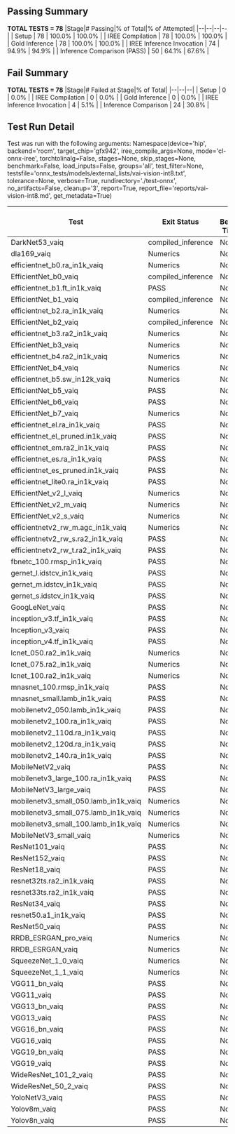 ## Passing Summary

**TOTAL TESTS = 78**
|Stage|# Passing|% of Total|% of Attempted|
|--|--|--|--|
| Setup | 78 | 100.0% | 100.0% |
| IREE Compilation | 78 | 100.0% | 100.0% |
| Gold Inference | 78 | 100.0% | 100.0% |
| IREE Inference Invocation | 74 | 94.9% | 94.9% |
| Inference Comparison (PASS) | 50 | 64.1% | 67.6% |
## Fail Summary

**TOTAL TESTS = 78**
|Stage|# Failed at Stage|% of Total|
|--|--|--|
| Setup | 0 | 0.0% |
| IREE Compilation | 0 | 0.0% |
| Gold Inference | 0 | 0.0% |
| IREE Inference Invocation | 4 | 5.1% |
| Inference Comparison | 24 | 30.8% |
## Test Run Detail
Test was run with the following arguments:
Namespace(device='hip', backend='rocm', target_chip='gfx942', iree_compile_args=None, mode='cl-onnx-iree', torchtolinalg=False, stages=None, skip_stages=None, benchmark=False, load_inputs=False, groups='all', test_filter=None, testsfile='onnx_tests/models/external_lists/vai-vision-int8.txt', tolerance=None, verbose=True, rundirectory='./test-onnx', no_artifacts=False, cleanup='3', report=True, report_file='reports/vai-vision-int8.md', get_metadata=True)

| Test | Exit Status | Mean Benchmark Time (ms) | Notes |
|--|--|--|--|
| DarkNet53_vaiq | compiled_inference | None | |
| dla169_vaiq | Numerics | None | |
| efficientnet_b0.ra_in1k_vaiq | Numerics | None | |
| EfficientNet_b0_vaiq | compiled_inference | None | |
| efficientnet_b1.ft_in1k_vaiq | PASS | None | |
| EfficientNet_b1_vaiq | compiled_inference | None | |
| efficientnet_b2.ra_in1k_vaiq | Numerics | None | |
| EfficientNet_b2_vaiq | compiled_inference | None | |
| efficientnet_b3.ra2_in1k_vaiq | Numerics | None | |
| EfficientNet_b3_vaiq | Numerics | None | |
| efficientnet_b4.ra2_in1k_vaiq | Numerics | None | |
| EfficientNet_b4_vaiq | Numerics | None | |
| efficientnet_b5.sw_in12k_vaiq | Numerics | None | |
| EfficientNet_b5_vaiq | PASS | None | |
| EfficientNet_b6_vaiq | PASS | None | |
| EfficientNet_b7_vaiq | Numerics | None | |
| efficientnet_el.ra_in1k_vaiq | PASS | None | |
| efficientnet_el_pruned.in1k_vaiq | PASS | None | |
| efficientnet_em.ra2_in1k_vaiq | PASS | None | |
| efficientnet_es.ra_in1k_vaiq | PASS | None | |
| efficientnet_es_pruned.in1k_vaiq | PASS | None | |
| efficientnet_lite0.ra_in1k_vaiq | PASS | None | |
| EfficientNet_v2_l_vaiq | Numerics | None | |
| EfficientNet_v2_m_vaiq | Numerics | None | |
| EfficientNet_v2_s_vaiq | Numerics | None | |
| efficientnetv2_rw_m.agc_in1k_vaiq | Numerics | None | |
| efficientnetv2_rw_s.ra2_in1k_vaiq | PASS | None | |
| efficientnetv2_rw_t.ra2_in1k_vaiq | PASS | None | |
| fbnetc_100.rmsp_in1k_vaiq | PASS | None | |
| gernet_l.idstcv_in1k_vaiq | PASS | None | |
| gernet_m.idstcv_in1k_vaiq | PASS | None | |
| gernet_s.idstcv_in1k_vaiq | PASS | None | |
| GoogLeNet_vaiq | PASS | None | |
| inception_v3.tf_in1k_vaiq | PASS | None | |
| Inception_v3_vaiq | PASS | None | |
| inception_v4.tf_in1k_vaiq | PASS | None | |
| lcnet_050.ra2_in1k_vaiq | Numerics | None | |
| lcnet_075.ra2_in1k_vaiq | Numerics | None | |
| lcnet_100.ra2_in1k_vaiq | Numerics | None | |
| mnasnet_100.rmsp_in1k_vaiq | PASS | None | |
| mnasnet_small.lamb_in1k_vaiq | PASS | None | |
| mobilenetv2_050.lamb_in1k_vaiq | PASS | None | |
| mobilenetv2_100.ra_in1k_vaiq | PASS | None | |
| mobilenetv2_110d.ra_in1k_vaiq | PASS | None | |
| mobilenetv2_120d.ra_in1k_vaiq | PASS | None | |
| mobilenetv2_140.ra_in1k_vaiq | PASS | None | |
| MobileNetV2_vaiq | PASS | None | |
| mobilenetv3_large_100.ra_in1k_vaiq | PASS | None | |
| MobileNetV3_large_vaiq | PASS | None | |
| mobilenetv3_small_050.lamb_in1k_vaiq | Numerics | None | |
| mobilenetv3_small_075.lamb_in1k_vaiq | Numerics | None | |
| mobilenetv3_small_100.lamb_in1k_vaiq | Numerics | None | |
| MobileNetV3_small_vaiq | Numerics | None | |
| ResNet101_vaiq | PASS | None | |
| ResNet152_vaiq | PASS | None | |
| ResNet18_vaiq | PASS | None | |
| resnet32ts.ra2_in1k_vaiq | PASS | None | |
| resnet33ts.ra2_in1k_vaiq | PASS | None | |
| ResNet34_vaiq | PASS | None | |
| resnet50.a1_in1k_vaiq | PASS | None | |
| ResNet50_vaiq | PASS | None | |
| RRDB_ESRGAN_pro_vaiq | Numerics | None | |
| RRDB_ESRGAN_vaiq | Numerics | None | |
| SqueezeNet_1_0_vaiq | Numerics | None | |
| SqueezeNet_1_1_vaiq | Numerics | None | |
| VGG11_bn_vaiq | PASS | None | |
| VGG11_vaiq | PASS | None | |
| VGG13_bn_vaiq | PASS | None | |
| VGG13_vaiq | PASS | None | |
| VGG16_bn_vaiq | PASS | None | |
| VGG16_vaiq | PASS | None | |
| VGG19_bn_vaiq | PASS | None | |
| VGG19_vaiq | PASS | None | |
| WideResNet_101_2_vaiq | PASS | None | |
| WideResNet_50_2_vaiq | PASS | None | |
| YoloNetV3_vaiq | PASS | None | |
| Yolov8m_vaiq | PASS | None | |
| Yolov8n_vaiq | PASS | None | |

